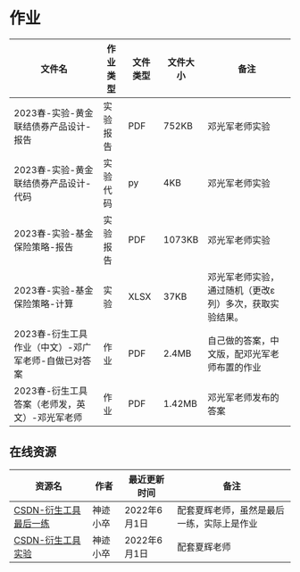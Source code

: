 # 作业

| 文件名                                | 作业类型 | 文件类型 | 文件大小 | 备注                                    |
| ------------------------------------- | -------- | -------- | -------- | --------------------------------------- |
| 2023春-实验-黄金联结债券产品设计-报告 | 实验报告 | PDF      | 752KB    | 邓光军老师实验                                        |
| 2023春-实验-黄金联结债券产品设计-代码 | 实验代码 | py       | 4KB      | 邓光军老师实验                                        |
| 2023春-实验-基金保险策略-报告         | 实验报告 | PDF      | 1073KB   | 邓光军老师实验                                        |
| 2023春-实验-基金保险策略-计算         | 实验     | XLSX     | 37KB     | 邓光军老师实验，通过随机（更改ε列）多次，获取实验结果。 |
| 2023春-衍生工具作业（中文）-邓广军老师-自做已对答案         | 作业     | PDF     | 2.4MB     | 自己做的答案，中文版，配邓光军老师布置的作业 |
| 2023春-衍生工具答案（老师发，英文）-邓光军老师         | 作业     | PDF     | 1.42MB     | 邓光军老师发布的答案 |

## 在线资源

资源名|作者|最近更新时间|备注
---|---|---|---
[CSDN-衍生工具最后一练](https://blog.csdn.net/aiqq136/article/details/125071832)|神迹小卒|2022年6月1日|配套夏辉老师，虽然是最后一练，实际上是作业
[CSDN-衍生工具实验](https://blog.csdn.net/aiqq136/article/details/124990568)|神迹小卒|2022年6月1日|配套夏辉老师


